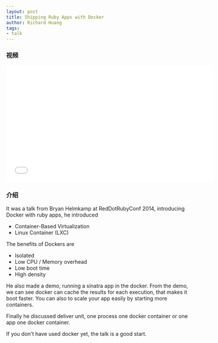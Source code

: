 ```yaml
---
layout: post
title: Shipping Ruby Apps with Docker
author: Richard Huang
tags:
- talk
---
```


### 视频

<iframe width="560" height="315"
src="//www.youtube.com/embed/mVN7aTqr550" frameborder="0"
allowfullscreen></iframe>

### 介绍

It was a talk from Bryan Helmkamp at RedDotRubyConf 2014, introducing
Docker with ruby apps, he introduced

* Container-Based Virtualization
* Linux Container (LXC)

The benefits of Dockers are

* Isolated
* Low CPU / Memory overhead
* Low boot time
* High density

He also made a demo, running a sinatra app in the docker. From the demo,
we can see docker can cache the results for each execution, that makes
it boot faster. You can also to scale your app easily by starting
more containers.

Finally he discussed deliver unit, one process one docker container or
one app one docker container.

If you don't have used docker yet, the talk is a good start.

